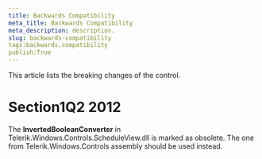 ```yaml
---
title: Backwards Compatibility
meta_title: Backwards Compatibility
meta_description: description.
slug: backwards-compatibility
tags:backwards,compatibility
publish:True
---
```



This article lists the breaking changes of the control.

# Section1Q2 2012

The __InvertedBooleanConverter__ in Telerik.Windows.Controls.ScheduleView.dll is marked as obsolete. The one from Telerik.Windows.Controls assembly should be used instead.        	
        	
